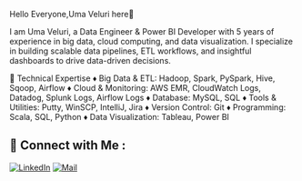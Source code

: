 Hello Everyone,Uma Veluri here👋

I am Uma Veluri, a Data Engineer & Power BI Developer with 5 years of experience in big data, cloud computing, and data visualization. I specialize in building scalable data pipelines, ETL workflows, and insightful dashboards to drive data-driven decisions.

🔹 Technical Expertise
♦ Big Data & ETL: Hadoop, Spark, PySpark, Hive, Sqoop, Airflow
♦ Cloud & Monitoring: AWS EMR, CloudWatch Logs, Datadog, Splunk Logs, Airflow Logs
♦ Database: MySQL, SQL
♦ Tools & Utilities: Putty, WinSCP, IntelliJ, Jira
♦ Version Control: Git
♦ Programming: Scala, SQL, Python
♦ Data Visualization: Tableau, Power BI

## 🤝 Connect with Me :

[![LinkedIn](https://img.shields.io/badge/LinkedIn-0077B5?style=for-the-badge&logo=linkedin&logoColor=white)]([https://www.linkedin.com/in/yourprofile](https://www.linkedin.com/in/veluri-uma-74055a285/))  [![Mail](https://img.shields.io/badge/Mail-D14836?style=for-the-badge&logo=gmail&logoColor=white)](mailto:https://mail.google.com/mail/u/0/#inbox)

